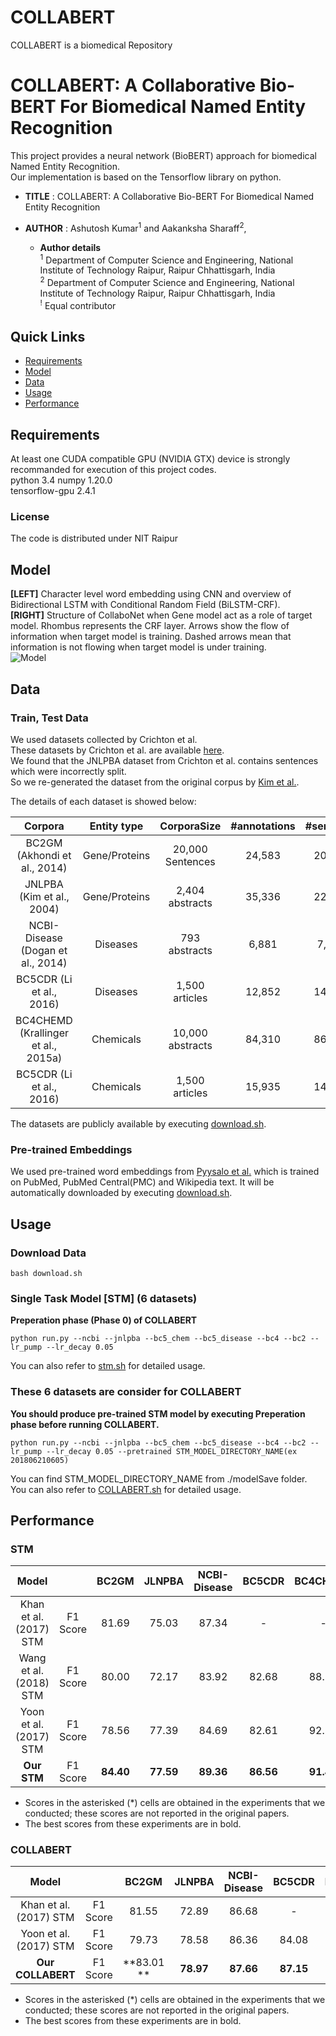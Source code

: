 # COLLABERT
COLLABERT is a biomedical Repository
# COLLABERT: A Collaborative Bio-BERT For Biomedical Named Entity Recognition


This project provides a neural network (BioBERT) approach for biomedical Named Entity Recognition.  
Our implementation is based on the Tensorflow library on python.  
  
* __TITLE__  :  COLLABERT: A Collaborative Bio-BERT For Biomedical Named Entity Recognition
 
* __AUTHOR__ :  Ashutosh Kumar<sup>1</sup> and Aakanksha Sharaff<sup>2</sup>,
    * __Author details__  
    <sup>1</sup> Department of Computer Science and Engineering, National Institute of Technology Raipur, Raipur Chhattisgarh, India  
    <sup>2</sup> Department of Computer Science and Engineering, National Institute of Technology Raipur, Raipur Chhattisgarh, India  
    <sup>!</sup> Equal contributor  


## Quick Links

- [Requirements](#requirements)
- [Model](#model)
- [Data](#data)
- [Usage](#usage)
- [Performance](#performance)

## Requirements
At least one CUDA compatible GPU (NVIDIA GTX) device is strongly recommanded for execution of this project codes.  
python 3.4 
numpy 1.20.0  
tensorflow-gpu 2.4.1  
### License
The code is distributed under NIT Raipur

## Model
**[LEFT]** Character level word embedding using CNN and overview of Bidirectional LSTM with Conditional Random Field (BiLSTM-CRF).  
**[RIGHT]** Structure of CollaboNet when Gene model act as a role of target model. Rhombus represents the CRF layer. Arrows show the flow of information when target model is training. Dashed arrows mean that information is not flowing when target model is under training.  
![Model](http://wonjin.info/file/model_tot.png)

## Data
### Train, Test Data
We used datasets collected by Crichton et al.  
These datasets by Crichton et al. are available [here](https://github.com/cambridgeltl/MTL-Bioinformatics-2016).  
We found that the JNLPBA dataset from Crichton et al. contains sentences which were incorrectly split.  
So we re-generated the dataset from the original corpus by [Kim et al.](http://www.nactem.ac.uk/tsujii/GENIA/ERtask/shared_task_intro.pdf).  

The details of each dataset is showed below:  


|               Corpora               |  Entity type  | CorporaSize  |  #annotations |     #sentence    |
|:-----------------------------------:|:-------------:|:------------:|:---------------:|:----------------:|
|  BC2GM (Akhondi et al., 2014)       | Gene/Proteins | 20,000 Sentences    |     24,583      |   20,510  |
|      JNLPBA (Kim et al., 2004)      | Gene/Proteins |    2,404 abstracts    |      35,336     |  22,562 |
|    NCBI-Disease (Dogan et al., 2014)|    Diseases   |    793 abstracts    |      6,881     |  7,639  |
|       BC5CDR (Li et al., 2016)      |    Diseases   |    1,500 articles    |      12,852     |  14,228  |
| BC4CHEMD (Krallinger et al., 2015a) |   Chemicals   |    10,000 abstracts    |      84,310     | 86,679 |
|     BC5CDR (Li et al., 2016)        |   Chemicals   |    1,500 articles    |      15,935    | 14,228 |

The datasets are publicly available by executing [download.sh](./download.sh).<!-- and we recommend downloading the datasets to run our code.  -->

### Pre-trained Embeddings
We used pre-trained word embeddings from [Pyysalo et al.](http://bio.nlplab.org/) which is trained on PubMed, PubMed Central(PMC) and Wikipedia text. It will be automatically downloaded by executing [download.sh](./download.sh). 

## Usage
### Download Data
```
bash download.sh
```

### Single Task Model [STM] (6 datasets)
__Preperation phase (Phase 0) of COLLABERT__  
```
python run.py --ncbi --jnlpba --bc5_chem --bc5_disease --bc4 --bc2 --lr_pump --lr_decay 0.05
```
You can also refer to [stm.sh](./stm.sh) for detailed usage.

### These 6 datasets are consider for COLLABERT
__You should produce pre-trained STM model by executing Preperation phase before running COLLABERT.__  
```
python run.py --ncbi --jnlpba --bc5_chem --bc5_disease --bc4 --bc2 --lr_pump --lr_decay 0.05 --pretrained STM_MODEL_DIRECTORY_NAME(ex 201806210605)
```
You can find STM_MODEL_DIRECTORY_NAME from ./modelSave folder.  
You can also refer to [COLLABERT.sh](./collabert.sh) for detailed usage. 


## Performance
### STM
|           Model          |          | BC2GM | JLNPBA | NCBI-Disease | BC5CDR | BC4CHEMD | BC5CDR | Average |
|:------------------------:|:--------:|:------------:|:------:|:-----------:|:--------------:|:--------:|:-----:|:-------:|
| Khan et al. (2017) STM | F1 Score |     81.69    |  75.03 |    87.34   |      -   |   -  | 89.28 |  83.34  |
|  Wang et al. (2018) STM  | F1 Score |     80.00    |  72.17 |    83.92  |     82.68    |   88.75  | 89.85 |  82.90  |
| Yoon et al. (2017) STM | F1 Score |     78.56   |  77.39 |    84.69   |      82.61   |   92.74  | 88.19 |  84.03  |
|          **Our STM**         | F1 Score |     **84.40**    |  **77.59** |    **89.36**    |      **86.56**     |  **91.41**  | **93.44** |  **87.13**  |
* Scores in the asterisked (\*) cells are obtained in the experiments that we conducted; these scores are not reported in the original papers.   
* The best scores from these experiments are in bold.  

### COLLABERT

|           Model          |          | BC2GM | JLNPBA | NCBI-Disease | BC5CDR | BC4CHEMD | BC5CDR | Average |
|:------------------------:|:--------:|:------------:|:------:|:-----------:|:--------------:|:--------:|:-----:|:-------:|
| Khan et al. (2017) STM | F1 Score |     81.55   |  72.89 |    86.68  |     -  |  - | 89.06|  85.15  |
| Yoon et al. (2017) STM | F1 Score |     79.73  |  78.58 |    86.36   |      84.08   |   88.85  |93.31 |  82.54  |
|          **Our COLLABERT**         | F1 Score |     **83.01 **    |  **78.97** |    **87.66**    |      **87.15**     |  **89.50**  | **93.44** |  **86.62**  |
* Scores in the asterisked (\*) cells are obtained in the experiments that we conducted; these scores are not reported in the original papers.   
* The best scores from these experiments are in bold.  

